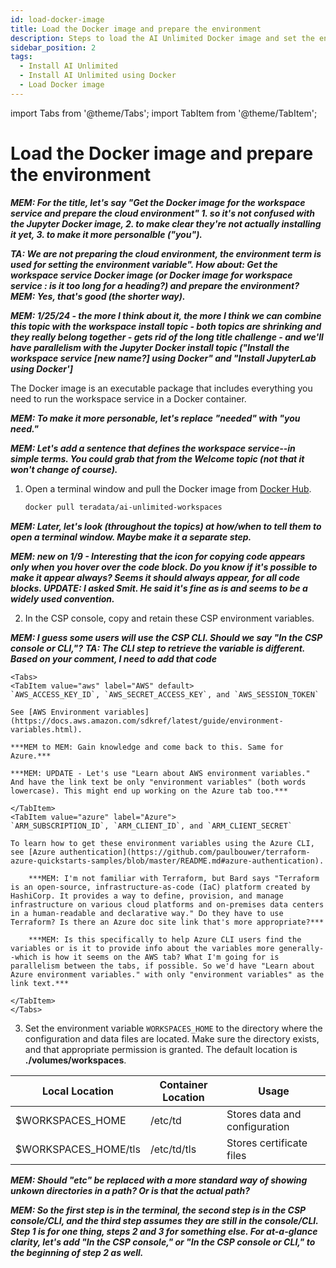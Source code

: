 ```yaml
---
id: load-docker-image
title: Load the Docker image and prepare the environment
description: Steps to load the AI Unlimited Docker image and set the environment.
sidebar_position: 2
tags:
  - Install AI Unlimited
  - Install AI Unlimited using Docker
  - Load Docker image
---
```

import Tabs from '@theme/Tabs';
import TabItem from '@theme/TabItem';

# Load the Docker image and prepare the environment

***MEM: For the title, let's say "Get the Docker image for the workspace service and prepare the cloud environment" 1. so it's not confused with the Jupyter Docker image, 2. to make clear they're not actually installing it yet, 3. to make it more personalble ("you").***

***TA: We are not preparing the cloud environment, the environment term is used for setting the environment variable". How about: Get the workspace service Docker image (or Docker image for workspace service : is it too long for a heading?) and prepare the environment? MEM: Yes, that's good (the shorter way).***

***MEM: 1/25/24 - the more I think about it, the more I think we can combine this topic with the workspace install topic - both topics are shrinking and they really belong together - gets rid of the long title challenge - and we'll have parallelism with the Jupyter Docker install topic ("Install the workspace service [new name?] using Docker" and "Install JupyterLab using Docker']***

The Docker image is an executable package that includes everything you need to run the workspace service in a Docker container.

***MEM: To make it more personable, let's replace "needed" with "you need."***

***MEM: Let's add a sentence that defines the workspace service--in simple terms. You could grab that from the Welcome topic (not that it won't change of course).***

1. Open a terminal window and pull the Docker image from [Docker Hub](https://hub.docker.com/r/teradata/ai-unlimited-workspaces). 

    ```bash
    docker pull teradata/ai-unlimited-workspaces
    ```

***MEM: Later, let's look (throughout the topics) at how/when to tell them to open a terminal window. Maybe make it a separate step.***

***MEM: new on 1/9 - Interesting that the icon for copying code appears only when you hover over the code block. Do you know if it's possible to make it appear always? Seems it should always appear, for all code blocks. UPDATE: I asked Smit. He said it's fine as is and seems to be a widely used convention.***

2. In the CSP console, copy and retain these CSP environment variables. 

***MEM: I guess some users will use the CSP CLI. Should we say "In the CSP console or CLI,"?***
***TA: The CLI step to retrieve the variable is different. Based on your comment, I need to add that code***

    <Tabs>
    <TabItem value="aws" label="AWS" default>
    `AWS_ACCESS_KEY_ID`, `AWS_SECRET_ACCESS_KEY`, and `AWS_SESSION_TOKEN`

    See [AWS Environment variables](https://docs.aws.amazon.com/sdkref/latest/guide/environment-variables.html).
	
	***MEM to MEM: Gain knowledge and come back to this. Same for Azure.***
	
	***MEM: UPDATE - Let's use "Learn about AWS environment variables." And have the link text be only "environment variables" (both words lowercase). This might end up working on the Azure tab too.***

    </TabItem>
    <TabItem value="azure" label="Azure">
    `ARM_SUBSCRIPTION_ID`, `ARM_CLIENT_ID`, and `ARM_CLIENT_SECRET`

    To learn how to get these environment variables using the Azure CLI, see [Azure authentication](https://github.com/paulbouwer/terraform-azure-quickstarts-samples/blob/master/README.md#azure-authentication).
	
		***MEM: I'm not familiar with Terraform, but Bard says "Terraform is an open-source, infrastructure-as-code (IaC) platform created by HashiCorp. It provides a way to define, provision, and manage infrastructure on various cloud platforms and on-premises data centers in a human-readable and declarative way." Do they have to use Terraform? Is there an Azure doc site link that's more appropriate?***

		***MEM: Is this specifically to help Azure CLI users find the variables or is it to provide info about the variables more generally--which is how it seems on the AWS tab? What I'm going for is parallelism between the tabs, if possible. So we'd have "Learn about Azure environment variables." with only "environment variables" as the link text.***

    </TabItem>
    </Tabs>

3. Set the environment variable `WORKSPACES_HOME` to the directory where the configuration and data files are located. Make sure the directory exists, and that appropriate permission is granted. The default location is **./volumes/workspaces**.


  | Local Location | Container Location | Usage |
  |----------------|--------------------|-------|
  | $WORKSPACES_HOME | /etc/td | Stores data and configuration |
  | $WORKSPACES_HOME/tls | /etc/td/tls | Stores certificate files |
  
 
  ***MEM: Should "etc" be replaced with a more standard way of showing unkown directories in a path? Or is that the actual path?***
  
  ***MEM: So the first step is in the terminal, the second step is in the CSP console/CLI, and the third step assumes they are still in the console/CLI. Step 1 is for one thing, steps 2 and 3 for something else. For at-a-glance clarity, let's add "In the CSP console," or "In the CSP console or CLI," to the beginning of step 2 as well.***



